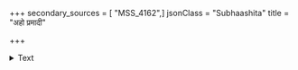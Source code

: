 +++
secondary_sources = [ "MSS_4162",]
jsonClass = "Subhaashita"
title = "अहो प्रमादी"

+++

<details><summary>Text</summary>

अहो प्रमादी भगवान् प्रजापतिः कृशातिमध्या घटिता मृगेक्षणा।  
यदि प्रमादादनिलेन भज्यते कथं पुनः शक्ष्यति कर्तुमीदृशम्॥
</details>
